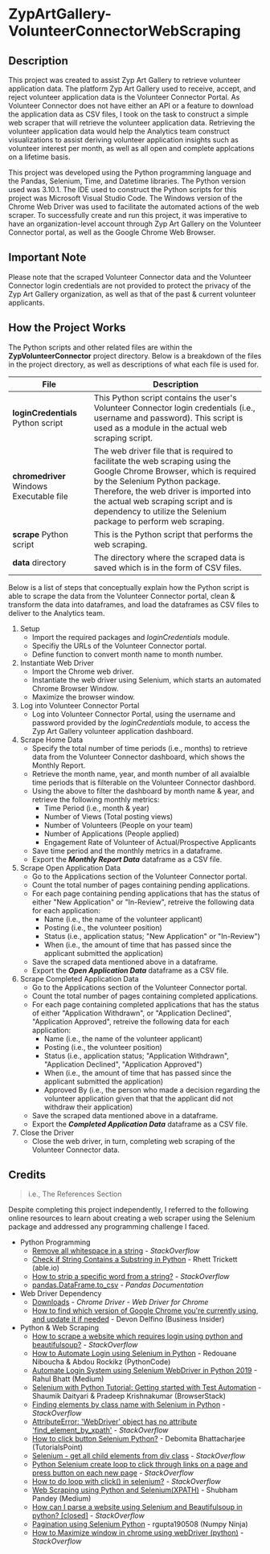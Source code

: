 # ZypArtGallery-VolunteerConnectorWebScraping

## Description

This project was created to assist Zyp Art Gallery to retrieve volunteer application data. The platform Zyp Art Gallery used to receive, accept, and reject volunteer application data is the Volunteer Connector Portal. As Volunteer Connector does not have either an API or a feature to download the application data as CSV files, I took on the task to construct a simple web scraper that will retrieve the volunteer application data. Retrieving the volunteer application data would help the Analytics team construct visualizations to assist deriving volunteer application insights such as volunteer interest per month, as well as all open and complete applcations on a lifetime basis.

This project was developed using the Python programming language and the Pandas, Selenium, Time, and Datetime libraries. The Python version used was 3.10.1. The IDE used to construct the Python scripts for this project was Microsoft Visual Studio Code. The Windows version of the Chrome Web Driver was used to facilitate the automated actions of the web scraper. To successfully create and run this project, it was imperative to have an organization-level account through Zyp Art Gallery on the Volunteer Connector portal, as well as the Google Chrome Web Browser.

## Important Note

Please note that the scraped Volunteer Connector data and the Volunteer Connector login credentials are not provided to protect the privacy of the Zyp Art Gallery organization, as well as that of the past & current volunteer applicants.

## How the Project Works

The Python scripts and other related files are within the **ZypVolunteerConnector** project directory. Below is a breakdown of the files in the project directory, as well as descriptions of what each file is used for.

|File|Description|
|--|--|
|**loginCredentials** Python script|This Python script contains the user's Volunteer Connector login credentials (i.e., username and password). This script is used as a module in the actual web scraping script.|
|**chromedriver** Windows Executable file|The web driver file that is required to facilitate the web scraping using the Google Chrome Browser, which is required by the Selenium Python package. Therefore, the web driver is imported into the actual web scraping script and is dependency to utilize the Selenium package to perform web scraping.|
|**scrape** Python script|This is the Python script that performs the web scraping.|
|**data** directory|The directory where the scraped data is saved which is in the form of CSV files.|

Below is a list of steps that conceptually explain how the Python script is able to scrape the data from the Volunteer Connector portal, clean & transform the data into dataframes, and load the dataframes as CSV files to deliver to the Analytics team.

1. Setup
    * Import the required packages and _loginCredentials_ module.
    * Specifiy the URLs of the Volunteer Connector portal.
    * Define function to convert month name to month number.
2. Instantiate Web Driver
    * Import the Chrome web driver.
    * Instantiate the web driver using Selenium, which starts an automated Chrome Browser Window.
    * Maximize the browser window.
3. Log into Volunteer Connector Portal
    * Log into Volunteer Connector Portal, using the username and password provided by the _loginCredentials_ module, to access the Zyp Art Gallery volunteer application dashboard.
4. Scrape Home Data
    * Specify the total number of time periods (i.e., months) to retrieve data from the Volunteer Connector dashboard, which shows the Monthly Report.
    * Retrieve the month name, year, and month number of all avaialble time periods that is filterable on the Volunteer Connector dashbord.
    * Using the above to filter the dashboard by month name & year, and retrieve the following monthly metrics:
        * Time Period (i.e., month & year)
        * Number of Views (Total posting views)
        * Number of Volunteers (People on your team)
        * Number of Applications (People applied)
        * Engagement Rate of Volunteer of Actual/Prospective Applicants
    * Save time period and the monthly metrics in a dataframe.
    * Export the **_Monthly Report Data_** dataframe as a CSV file.
5. Scrape Open Application Data
    * Go to the Applications section of the Volunteer Connector portal.
    * Count the total number of pages containing pending applications.
    * For each page containing pending applications that has the status of either "New Application" or "In-Review", retreive the following data for each application:
        * Name (i.e., the name of the volunteer applicant)
        * Posting (i.e., the volunteer position)
        * Status (i.e., application status; "New Application" or "In-Review")
        * When (i.e., the amount of time that has passed since the applicant submitted the application)
    * Save the scraped data mentioned above in a dataframe.
    * Export the **_Open Application Data_** dataframe as a CSV file.
6. Scrape Completed Application Data
    * Go to the Applications section of the Volunteer Connector portal.
    * Count the total number of pages containing completed applications.
    * For each page containing completed applications that has the status of either "Application Withdrawn", or "Application Declined", "Application Approved", retreive the following data for each application:
        * Name (i.e., the name of the volunteer applicant)
        * Posting (i.e., the volunteer position)
        * Status (i.e., application status; "Application Withdrawn", "Application Declined", "Application Approved")
        * When (i.e., the amount of time that has passed since the applicant submitted the application)
        * Approved By (i.e., the person who made a decision regarding the volunteer application given that that the applicant did not withdraw their application)
    * Save the scraped data mentioned above in a dataframe.
    * Export the **_Completed Application Data_** dataframe as a CSV file.
7. Close the Driver
    * Close the web driver, in turn, completing web scraping of the Volunteer Connector data.

## Credits
> i.e., The References Section

Despite completing this project independently, I referred to the following online resources to learn about creating a web scraper using the Selenium package and addressed any programming challenge I faced.

* Python Programming
    * [Remove all whitespace in a string](https://stackoverflow.com/questions/8270092/remove-all-whitespace-in-a-string) - _StackOverflow_
    * [Check if String Contains a Substring in Python](https://able.bio/rhett/check-if-string-contains-a-substring-in-python--03jrtz1#:~:text=The%20simplest%20way%20to%20check,%3A%20print('Word%20found.)) - Rhett Trickett (able.io)
    * [How to strip a specific word from a string?](https://stackoverflow.com/questions/23669024/how-to-strip-a-specific-word-from-a-string) - _StackOverflow_
    * [pandas.DataFrame.to_csv](https://pandas.pydata.org/docs/reference/api/pandas.DataFrame.to_csv.html) - _Pandas Documentation_
* Web Driver Dependency
    * [Downloads](https://chromedriver.chromium.org/downloads) - _Chrome Driver - Web Driver for Chrome_
    * [How to find which version of Google Chrome you're currently using, and update it if needed](https://www.businessinsider.com/guides/tech/what-version-of-google-chrome-do-i-have) - Devon Delfino (Business Insider)
* Python & Web Scraping
    * [How to scrape a website which requires login using python and beautifulsoup?](https://stackoverflow.com/questions/23102833/how-to-scrape-a-website-which-requires-login-using-python-and-beautifulsoup) - _StackOverflow_
    * [How to Automate Login using Selenium in Python](https://www.thepythoncode.com/article/automate-login-to-websites-using-selenium-in-python) - Redouane Niboucha & Abdou Rockikz (PythonCode)
    * [Automate Login System using Selenium WebDriver in Python 2019](https://medium.com/analytics-vidhya/automate-login-system-using-selenium-webdriver-in-python-2019-8844718b06e) - Rahul Bhatt (Medium)
    * [Selenium with Python Tutorial: Getting started with Test Automation](https://www.browserstack.com/guide/python-selenium-to-run-web-automation-test) - Shaumik Daityari & Pradeep Krishnakumar (BrowserStack)
    * [Finding elements by class name with Selenium in Python](https://stackoverflow.com/questions/30002313/finding-elements-by-class-name-with-selenium-in-python) - _StackOverflow_
    * [AttributeError: 'WebDriver' object has no attribute 'find_element_by_xpath'](https://stackoverflow.com/questions/72754651/attributeerror-webdriver-object-has-no-attribute-find-element-by-xpath) - _StackOverflow_
    * [How to click button Selenium Python?](https://www.tutorialspoint.com/how-to-click-button-selenium-python#:~:text=We%20can%20click%20a%20button,is%20represented%20by%20button%20tagname.) - Debomita Bhattacharjee (TutorialsPoint)
    * [Selenium - get all child elements from div class](https://stackoverflow.com/questions/73223578/selenium-get-all-child-elements-from-div-class/73224247) - _StackOverflow_
    * [Python Selenium create loop to click through links on a page and press button on each new page](https://stackoverflow.com/questions/31361432/python-selenium-create-loop-to-click-through-links-on-a-page-and-press-button-on) - _StackOverflow_
    * [How to do loop with click() in selenium?](https://stackoverflow.com/questions/58717379/how-to-do-loop-with-click-in-selenium) - _StackOverflow_
    * [Web Scraping using Python and Selenium(XPATH)](https://medium.com/analytics-vidhya/web-scraping-using-python-and-selenium-xpath-f315f63ac229) - Shubham Pandey (Medium)
    * [How can I parse a website using Selenium and Beautifulsoup in python? [closed]](https://stackoverflow.com/questions/13960326/how-can-i-parse-a-website-using-selenium-and-beautifulsoup-in-python) - _StackOverflow_
    * [Pagination using Selenium Python](https://www.numpyninja.com/post/pagination-using-selenium-python) - rgupta190508 (Numpy Ninja)
    * [How to Maximize window in chrome using webDriver (python)](https://stackoverflow.com/questions/12211781/how-to-maximize-window-in-chrome-using-webdriver-python) - _StackOverflow_